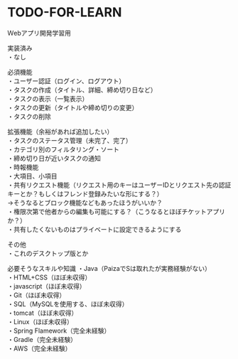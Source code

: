 # TODO-FOR-LEARN
Ｗebアプリ開発学習用

実装済み  
・なし  

必須機能  
・ユーザー認証（ログイン、ログアウト）  
・タスクの作成（タイトル、詳細、締め切り日など）  
・タスクの表示（一覧表示）  
・タスクの更新（タイトルや締め切りの変更）  
・タスクの削除  

拡張機能（余裕があれば追加したい）  
・タスクのステータス管理（未完了、完了）  
・カテゴリ別のフィルタリング・ソート  
・締め切り日が近いタスクの通知  
・時報機能  
・大項目、小項目  
・共有リクエスト機能（リクエスト用のキーはユーザーIDとリクエスト先の認証キーとか？もしくはフレンド登録みたいな形にする？）  
→そうなるとブロック機能などもあったほうがいいか？  
・権限次第で他者からの編集も可能にする？（こうなるとほぼチケットアプリか？）  
・共有したくないものはプライベートに設定できるようにする  

その他  
・これのデスクトップ版とか  

必要そうなスキルや知識
・Java（PaizaでSは取れたが実務経験がない）  
・HTML+CSS（ほぼ未収得）  
・javascript（ほぼ未収得）    
・Git（ほぼ未収得）  
・SQL（MySQLを使用する、ほぼ未収得）  
・tomcat（ほぼ未収得）  
・Linux（ほぼ未収得）  
・Spring Flamework（完全未経験）  
・Gradle（完全未経験）  
・AWS（完全未経験）  
